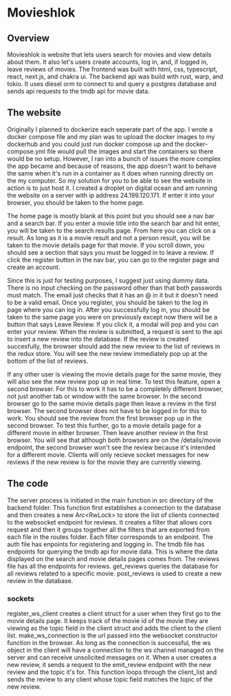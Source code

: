 # Movieshlok

## Overview
Movieshlok is website that lets users search for movies and view
details about them. It also let's users create accounts, log in,
and, if logged in, leave reviews of movies. The frontend was built
with html, css, typescript, react, next.js, and chakra ui. The
backend api was build with rust, warp, and tokio. It uses diesel
orm to connect to and query a postgres database and sends api
requests to the tmdb api for movie data.

## The website
Originally I planned to dockerize each seperate part of the app.
I wrote a docker compose file and my plan was to upload the
docker images to my dockerhub and you could just run docker
compose up and the docker-compose.yml file would pull the images
and start the containers so there would be no setup. However, I
ran into a bunch of issues the more complex the app became and
because of reasons, the app doesn't want to behave the same when
it's run in a container as it does when running directly on the
my computer. So my solution for you to be able to see the 
website in action is to just host it. I created a droplet on
digital ocean and am running the website on a server with ip 
address 24.199.120.171. If enter it into your browser, you should be
taken to the home page.

The home page is mostly blank at this point but you should see
a nav bar and a search bar. If you enter a movie title into the
search bar and hit enter, you will be taken to the search
results page. From here you can click on a result. As long as it
is a movie result and not a person result, you will be taken to
the movie details page for that movie. If you scroll down, you
should see a section that says you must be logged in to leave
a review. If click the register button in the nav bar, you can
go to the register page and create an account.

Since this is just for testing purposes, I suggest just using
dummy data. There is no input checking on the password other
than that both passwords must match. The email just checks that
it has an @ in it but it doesn't need to be a valid email. Once
you register, you should be taken to the log in page where you
can log in. After you successfully log in, you should be taken
to the same page you were on previously except now there will
be a button that says Leave Review. If you click it, a modal
will pop and you can enter your review. When the review is
submitted, a request is sent to the api to insert a new review
into the database. If the review is created succesfully, the
browser should add the new review to the list of reviews in the
redux store. You will see the new review immediately pop up at
the bottom of the list of reviews.

If any other user is viewing
the movie details page for the same movie, they will also see
the new review pop up in real time. To test this feature, open
a second browser. For this to work it has to be a completely
different browser, not just another tab or window with the same
browser. In the second browser go to the same movie details page
then leave a review in the first browser. The second browser
does not have to be logged in for this to work. You should see
the review from the first browser pop up in the second browser.
To test this further, go to a movie details page for a different
movie in either browser. Then leave another review in the first
browser. You will see that although both browsers are on the
/details/movie endpoint, the second browser won't see the review
because it's intended for a different movie. Clients will only
recieve socket messages for new reviews if the new review is
for the movie they are currently viewing.

## The code
The server process is initiated in the main function in src
directory of the backend folder. This function first establishes
a connection to the database and then creates a new Arc<RwLock<HashMap>> to store the list of clients connected to
the websocket endpoint for reviews. It creates a filter that
allows cors request and then it groups together all the filters
that are exported from each file in the routes folder. Each
filter corresponds to an endpoint. The auth file has enpoints
for registering and logging in. The tmdb file has endpoints for
querying the tmdb api for movie data. This is where the data
displayed on the search and movie details pages comes from. The
reviews file has all the endpoints for reviews. get_reviews
queries the database for all reviews related to a specific movie.
post_reviews is used to create a new review in the database.

### sockets
register_ws_client creates a client struct for a user when they
first go to the movie details page. It keeps track of the movie id
of the movie they are viewing as the topic field in the client
struct and adds the client to the client list. make_ws_connection
is the url passed into the websocket constructor function in the
browser. As long as the connection is successful, the ws object
in the client will have a connection to the ws channel managed
on the server and can receive unsolicited messages on it. When
a user creates a new review, it sends a request to the emit_review
endpoint with the new review and the topic it's for. This function
loops through the client_list and sends the review to any client
whose topic field matches the topic of the new review.